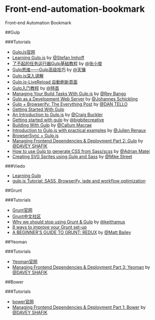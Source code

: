 Front-end-automation-bookmark
=============================

Front-end Automation Bookmark


##Gulp

###Tutorials

- [GulpJs官网](http://gulpjs.com/)
- [Learning Gulp.js](http://stefanimhoff.de/tag/gulp/) by [@Stefan Imhoff](http://stefanimhoff.de)
- [了不起的任务运行器Gulp基础教程](http://www.html-js.com/article/Task-runs-Gulp-for-task-Gulp-based-tutorial) by [@张小俊](http://www.html-js.com/user/526)
- [Gulp思维——Gulp高级技巧](http://segmentfault.com/blog/skyinlayer/1190000000711469) by [@天镶](http://segmentfault.com/u/skyinlayer)
- [Gulp.js深入讲解](http://ju.outofmemory.cn/entry/69523)
- [Gulp.js-LiveReload 自動刷新頁面](http://michaelhsu.tw/2014/06/11/gulp-livereload/)
- [Gulp入门教程](http://markpop.github.io/2014/09/17/Gulp%E5%85%A5%E9%97%A8%E6%95%99%E7%A8%8B/) by [@特首](http://yoursite.com/)
- [Managing Your Build Tasks With Gulp.js](http://code.tutsplus.com/tutorials/managing-your-build-tasks-with-gulpjs--net-36910) by [@Rey Bango](http://tutsplus.com/authors/rey-bango)
- [Gulp as a Development Web Server](http://code.tutsplus.com/tutorials/gulp-as-a-development-web-server--cms-20903) by [@Johannes Schickling](http://tutsplus.com/authors/johannes-schickling)
- [Gulp + Browserify: The Everything Post](http://viget.com/extend/gulp-browserify-starter-faq) by [@DAN TELLO](http://viget.com/about/team/dtello)
- [Getting Started With Gulp](http://travismaynard.com/writing/getting-started-with-gulp)
- [An Introduction to Gulp.js](http://www.sitepoint.com/introduction-gulp-js/) by [@Craig Buckler](http://www.sitepoint.com/author/craig-buckler/)
- [Getting started with gulp](http://markgoodyear.com/2014/01/getting-started-with-gulp/) by [@bigbitecreative](http://bigbitecreative.com/)
- [Building With Gulp](http://www.smashingmagazine.com/2014/06/11/building-with-gulp/) by [@Callum Macrae](http://www.smashingmagazine.com/author/callummacrae)
- [Introduction to Gulp.js with practical examples](http://julienrenaux.fr/2014/05/25/introduction-to-gulp-js-with-practical-examples/) by [@Julien Renaux](http://julienrenaux.fr/author/admin/)
- [BrowserSync + Gulp.js](http://www.browsersync.io/docs/gulp/)
- [Managing Frontend Dependencies & Deployment Part 2: Gulp](https://blog.engineyard.com/2014/frontend-dependencies-management-part-2) by [@DAVEY SHAFIK](https://blog.engineyard.com/authors/Davey%20Shafik)
- [How to use Gulp to generate CSS from Sass/scss](http://www.codingpedia.org/ama/how-to-use-gulp-to-generate-css-from-sass-scss/) by [@Adrian Matei](http://www.codingpedia.org/author/ama/)
- [Creating SVG Sprites using Gulp and Sass](https://www.liquidlight.co.uk/blog/article/creating-svg-sprites-using-gulp-and-sass/) by [@Mike Street](https://www.liquidlight.co.uk/team/mike-street/)

###Viedo

- [Learning Gulp](http://leveluptuts.com/tutorials/learning-gulp)
- [gulp.js Tutorial: SASS, Browserify, jade and workflow optimization](http://maximilianschmitt.me/posts/gulp-js-tutorial-sass-browserify-jade/)

##Grunt

###Tutorials

- [Grunt官网](http://gruntjs.com/)
- [Grunt中文社区](http://www.gruntjs.org/)
- [Why we should stop using Grunt & Gulp](http://blog.keithcirkel.co.uk/why-we-should-stop-using-grunt/) by [@keithamus](https://twitter.com/keithamus)
- [8 ways to improve your Grunt set-up](http://www.creativebloq.com/tutorial/8-ways-improve-your-grunt-set-111413407)
- [A BEGINNER'S GUIDE TO GRUNT: REDUX](http://mattbailey.io/a-beginners-guide-to-grunt-redux/) by [@Matt Bailey](https://twitter.com/_mattbailey)

##Yeoman

###Tutorials

- [Yeoman官网](http://yeoman.io/)
- [Managing Frontend Dependencies & Deployment Part 3: Yeoman](https://blog.engineyard.com/2014/frontend-dependencies-management-part-3) by [@DAVEY SHAFIK](https://blog.engineyard.com/authors/Davey%20Shafik)
 
##Bower

###Tutorials

- [bower官网](http://bower.io/)
- [Managing Frontend Dependencies & Deployment Part 1: Bower](https://blog.engineyard.com/2014/frontend-dependencies-management-part-1) by [@DAVEY SHAFIK](https://blog.engineyard.com/authors/Davey%20Shafik)
